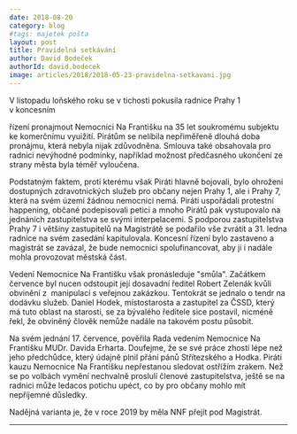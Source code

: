 ```yaml
---
date: 2018-08-20
category: blog
#tags: majetek pošta
layout: post
title: Pravidelná setkávání
author: David Bodeček
authorId: david.bodecek
image: articles/2018/2018-05-23-pravidelna-setkavani.jpg
---
```


V&nbsp;listopadu loňského roku se v&nbsp;tichosti pokusila radnice Prahy&nbsp;1 v&nbsp;koncesním

řízení pronajmout Nemocnici Na&nbsp;Františku na 35&nbsp;let soukromému subjektu ke
komerčnímu vyuižití. Pirátům se nelíbila nepřiměřeně dlouhá doba pronájmu,
která nebyla nijak zdůvodněna. Smlouva také obsahovala pro radnici nevýhodné
podmínky, například možnost předčasného ukončení ze strany města byla téměř
vyloučena.

Podstatným faktem, proti kterému však Piráti hlavně bojovali, bylo ohrožení
dostupných zdravotnických služeb pro občany nejen Prahy&nbsp;1, ale i Prahy&nbsp;7,
která na svém území žádnou nemocnici nemá. Piráti uspořádali protestní
happening, občané podepisovali petici a mnoho Pirátů pak vystupovalo na
jednáních zastupitelstva se svými interpelacemi. S&nbsp;podporou zastupitelstva
Prahy&nbsp;7 i většiny zastupitelů na Magistrátě se podařilo vše zvrátit a 31.
ledna radnice na svém zasedání kapitulovala. Koncesní řízení bylo zastaveno
a magistrát se zavázal, že bude nemocnici spolufinancovat, aby ji i nadále
mohla provozovat městská část.

Vedení Nemocnice Na Františku však pronásleduje "smůla". Začátkem července
byl nucen odstoupit její dosavadní ředitel Robert Zelenák kvůli obvinění z&nbsp;
manipulací s&nbsp;veřejnou zakázkou. Tentokrát se jednalo o tendr na dodávku
služeb. Daniel Hodek, místostarosta a zastupitel za ČSSD, který má tuto
oblast na starosti, se za bývalého ředitele sice postavil, nicméně řekl, že
obviněný člověk nemůže nadále na takovém postu působit. 

Na svém jednání 17. července, pověřila Rada vedením Nemocnice Na Františku
MUDr. Davida Erharta. Doufejme, že se své práce zhostí lépe než jeho
předchůdce, který údajně plnil přání pánů Střítezského a Hodka.
Piráti kauzu Nemocnice Na Františku nepřestanou sledovat ostřížím zrakem.
Než se po volbách vymění nechvalně proslulí členové zastupitelstva, ještě se
na radnici může ledacos potichu upéct, co by pro občany mohlo mít nepříjemné
důsledky.

Nadějná varianta je, že v roce 2019 by měla NNF přejít pod Magistrát.

- - -
